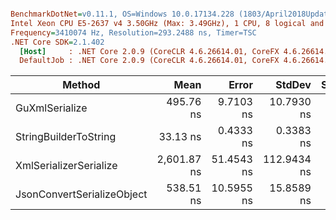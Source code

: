 ``` ini

BenchmarkDotNet=v0.11.1, OS=Windows 10.0.17134.228 (1803/April2018Update/Redstone4)
Intel Xeon CPU E5-2637 v4 3.50GHz (Max: 3.49GHz), 1 CPU, 8 logical and 4 physical cores
Frequency=3410074 Hz, Resolution=293.2488 ns, Timer=TSC
.NET Core SDK=2.1.402
  [Host]     : .NET Core 2.0.9 (CoreCLR 4.6.26614.01, CoreFX 4.6.26614.01), 64bit RyuJIT
  DefaultJob : .NET Core 2.0.9 (CoreCLR 4.6.26614.01, CoreFX 4.6.26614.01), 64bit RyuJIT


```
|                     Method |        Mean |      Error |      StdDev | Scaled | ScaledSD |  Gen 0 |  Gen 1 | Allocated |
|--------------------------- |------------:|-----------:|------------:|-------:|---------:|-------:|-------:|----------:|
|             GuXmlSerialize |   495.76 ns |  9.7103 ns |  10.7930 ns |   1.00 |     0.00 | 0.0620 |      - |     392 B |
|      StringBuilderToString |    33.13 ns |  0.4333 ns |   0.3383 ns |   0.07 |     0.00 | 0.0432 |      - |     272 B |
|     XmlSerializerSerialize | 2,601.87 ns | 51.4543 ns | 112.9434 ns |   5.25 |     0.25 | 0.6294 | 0.0038 |    3984 B |
| JsonConvertSerializeObject |   538.51 ns | 10.5955 ns |  15.8589 ns |   1.09 |     0.04 | 0.2041 |      - |    1288 B |
